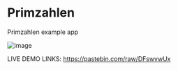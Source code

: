 # Primzahlen
 Primzahlen example app

 
![image](https://github.com/mohmadzor1234/Primzahlen/assets/51223471/7b568256-3c0b-4670-b8dd-281dc1159c43)

LIVE DEMO LINKS: https://pastebin.com/raw/DFswvwUx
